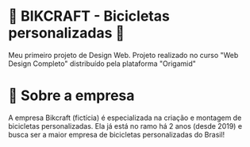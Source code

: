 # 🚴‍ BIKCRAFT - Bicicletas personalizadas 🚵‍

Meu primeiro projeto de Design Web. Projeto realizado no curso "Web Design Completo" distribuído pela plataforma "Origamid"


# 📓 Sobre a empresa

A empresa Bikcraft (fictícia) é especializada na criação e montagem de bicicletas personalizadas. Ela já está no ramo há 2 anos (desde 2019) e busca ser a maior empresa de bicicletas personalizadas do Brasil!
